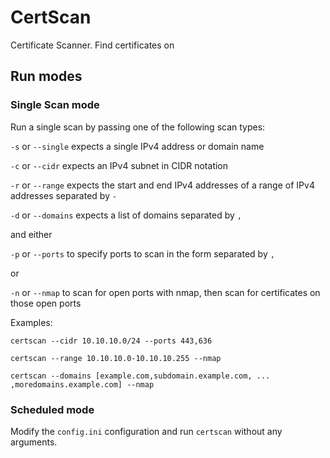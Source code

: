 # CertScan

Certificate Scanner. Find certificates on 

## Run modes

### Single Scan mode

Run a single scan by passing one of the following scan types:

`-s` or `--single` expects a single IPv4 address or domain name

`-c` or `--cidr` expects an IPv4 subnet in CIDR notation

`-r` or `--range` expects the start and end IPv4 addresses of a range of IPv4 addresses separated by `-`

`-d` or `--domains` expects a list of domains separated by `,`

and either 

`-p` or `--ports` to specify ports to scan in the form separated by `,`

or

`-n` or `--nmap` to scan for open ports with nmap, then scan for certificates on those open ports

Examples:

`certscan --cidr 10.10.10.0/24 --ports 443,636`

`certscan --range 10.10.10.0-10.10.10.255 --nmap`

`certscan --domains [example.com,subdomain.example.com, ... ,moredomains.example.com] --nmap`

### Scheduled mode

Modify the `config.ini` configuration and run `certscan` without any arguments.